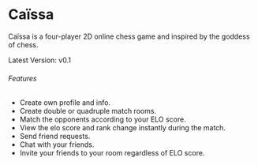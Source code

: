 # Caïssa
Caïssa is a four-player 2D online chess game and inspired by the goddess of chess.

Latest Version: v0.1

###### Features
  - Create own profile and info.
  - Create double or quadruple match rooms.
  - Match the opponents according to your ELO score.
  - View the elo score and rank change instantly during the match.
  - Send friend requests.
  - Chat with your friends.
  - Invite your friends to your room regardless of ELO score.
